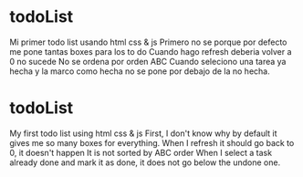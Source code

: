 # todoList
Mi primer todo list usando html css &amp; js
Primero no se porque por defecto me pone tantas boxes para los to do
Cuando hago refresh deberia volver a 0 no sucede
No se ordena por orden ABC
Cuando seleciono una tarea ya hecha y la marco como hecha no se pone por debajo de la no hecha.



# todoList
My first todo list using html css &amp; js
First, I don't know why by default it gives me so many boxes for everything.
When I refresh it should go back to 0, it doesn't happen
It is not sorted by ABC order
When I select a task already done and mark it as done, it does not go below the undone one.
